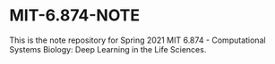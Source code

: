 # MIT-6.874-NOTE
This is the note repository  for Spring 2021 MIT 6.874 - Computational Systems Biology: Deep Learning in the Life Sciences.
